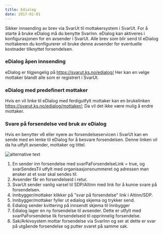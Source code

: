 ```yaml
---
title: Edialog
date: 2017-01-01
---
```


Sikker innsending av brev via SvarUt til mottakersystem i SvarUt. For å starte å bruke eDialog må du benytte SvarInn.
eDialog kan aktiveres i konfigurasjonen for en avsender i SvarUt. Alle brev som blir send til eDialog mottakeren du konfigurerer vil bruke denne avsender for eventuelle kostnader tilknyttet forsendelsen.

### eDialog åpen innsending
eDialog er tilgjengelig på https://svarut.ks.no/edialog/
Her kan en velge mottaker blandt alle som er registrert i SvarUt.

### eDialog med predefinert mottaker

Hvis en vil linke til eDialog med ferdigutfylt mottaker kan en brukelinken https://svarut.ks.no/edialog/mottaker/<orgnr>;
Da vil det ikke være mulig å endre mottaker.



### Svare på forsendelse ved bruk av eDialog
Hvis en benytter v6 eller nyere av forsendelseservicen i SvarUt kan en sende med en lenke til eDialog for å besvare forsendelsen. Denne linken vil da ha utfylt avsender, mottaker og tittel.

![alternative text](http://www.plantuml.com/plantuml/proxy?src=https://raw.githubusercontent.com/wiki/ks-no/svarut-dokumentasjon/edialog/edialog.puml?2)

1. En sender inn forsendelse med svarPaForsendelseLink = true, og svarSendesTil utfylt med organisasjonsnummeret og adressen man ønsker at et svar skal sendes til.
2. Avsender får en forsendelseid i retur.
3. SvarUt sender vanlig varsel til SDP/Altinn med link for å kunne svare på forsendelsen.
4. Innbygger/mottaker klikker på "svar på forsendelse" link i Altinn/SDP.
5. Innbygger/mottaker fyller ut edialog skjema og trykker send.
6. Edialog sender kvittering på innsendt skjema til Innbygger
6. Edialog lager en ny forsendelse til avsender. Dette er utfylt med svarPaForsendelse lik forsendelseid til opprinnelig forsendelse.
7. Sak/Arkivsystem mottar forsendelse via SvarInn og ser at dette er svar på utgående forsendelse og putter svaret på samme sak.



